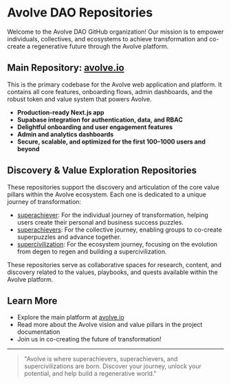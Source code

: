 # Avolve DAO Repositories

Welcome to the Avolve DAO GitHub organization! Our mission is to empower individuals, collectives, and ecosystems to achieve transformation and co-create a regenerative future through the Avolve platform.

## Main Repository: [avolve.io](https://github.com/avolve-dao/avolve.io)

This is the primary codebase for the Avolve web application and platform. It contains all core features, onboarding flows, admin dashboards, and the robust token and value system that powers Avolve.

- **Production-ready Next.js app**
- **Supabase integration for authentication, data, and RBAC**
- **Delightful onboarding and user engagement features**
- **Admin and analytics dashboards**
- **Secure, scalable, and optimized for the first 100–1000 users and beyond**

## Discovery & Value Exploration Repositories

These repositories support the discovery and articulation of the core value pillars within the Avolve ecosystem. Each one is dedicated to a unique journey of transformation:

- [superachiever](https://github.com/avolve-dao/superachiever): For the individual journey of transformation, helping users create their personal and business success puzzles.
- [superachievers](https://github.com/avolve-dao/superachievers): For the collective journey, enabling groups to co-create superpuzzles and advance together.
- [supercivilization](https://github.com/avolve-dao/supercivilization): For the ecosystem journey, focusing on the evolution from degen to regen and building a supercivilization.

These repositories serve as collaborative spaces for research, content, and discovery related to the values, playbooks, and quests available within the Avolve platform.

## Learn More
- Explore the main platform at [avolve.io](https://avolve.io)
- Read more about the Avolve vision and value pillars in the project documentation
- Join us in co-creating the future of transformation!

---

> "Avolve is where superachievers, superachievers, and supercivilizations are born. Discover your journey, unlock your potential, and help build a regenerative world."
